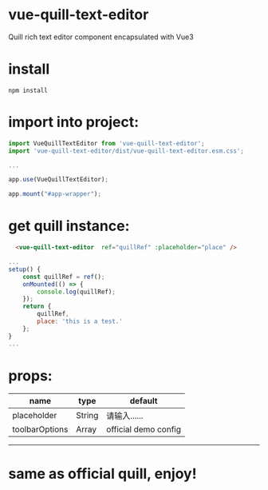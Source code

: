 # vue-quill-text-editor
Quill rich text editor component encapsulated with Vue3


# install

    npm install

# import into project:

```javascript
import VueQuillTextEditor from 'vue-quill-text-editor';
import 'vue-quill-text-editor/dist/vue-quill-text-editor.esm.css';

...

app.use(VueQuillTextEditor);

app.mount("#app-wrapper");

```
# get quill instance:

```html
  <vue-quill-text-editor  ref="quillRef" :placeholder="place" />
```

```javascript
...
setup() {
    const quillRef = ref();
    onMounted(() => {
        console.log(quillRef);
    });
    return {
        quillRef,
        place: 'this is a test.'
    };
}
...

```

# props:

|name|type|default|
|---|---|---|
|placeholder|String|请输入......|
|toolbarOptions|Array|official demo config|

---


# same as official quill, enjoy!
